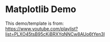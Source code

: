 # Matplotlib Demo

This demo/template is from:  
https://www.youtube.com/playlist?list=PLXO45tsB95cKiBRXYqNNCw8AUo6tYen3l
